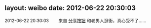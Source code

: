 layout: weibo
date: 2012-06-22 20:30:03
---
2012-06-22 20:30:03  &nbsp;&nbsp;&nbsp;&nbsp;&nbsp;&nbsp; 来自 <a href="http://app.weibo.com/t/feed/cUcI1A" rel="nofollow">分享按钮</a>
和老男人逛街，真心受不了…… ​​​

